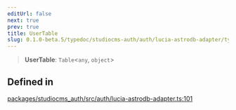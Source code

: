 ```yaml
---
editUrl: false
next: true
prev: true
title: UserTable
slug: 0.1.0-beta.5/typedoc/studiocms-auth/auth/lucia-astrodb-adapter/type-aliases/usertable
---
```


> **UserTable**: `Table`\<`any`, `object`>

## Defined in

[packages/studiocms\_auth/src/auth/lucia-astrodb-adapter.ts:101](https://github.com/astrolicious/studiocms/tree/main/packages/studiocms_auth/src/auth/lucia-astrodb-adapter.ts#L101)
